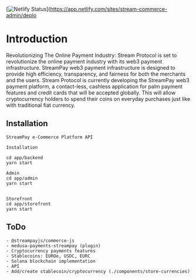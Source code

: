 [![Netlify Status](https://api.netlify.com/api/v1/badges/eb235bfa-bbab-4def-a392-9f0b7244f973/deploy-status)](https://app.netlify.com/sites/stream-commerce-admin/deplo

# Introduction

 Revolutionizing The Online Payment Industry: Stream Protocol is set to revolutionize the online payment industry with its web3 payment infrastructure. StreamPay web3 payment infrastructure is designed to provide high efficiency, transparency, and fairness for both the merchants and the users. Stream Protocol is currently developing the StreamPay web3 payment platform, a contact-less, cashless application for palm payment features and credit cards that will be accepted globally. This will allow cryptocurrency holders to spend their coins on everyday purchases just like with traditional fiat currency. 

## Installation
    
    StreamPay e-Commerce Platform API

    Installation

    cd app/backend
    yarn start

    Admin
    cd app/admin
    yarn start
  

    Storefront
    cd app/storefront
    yarn start

## ToDo

    - @streampayjs/commerce-js
    - medusa-payments-streampay (plugin)
    - Cryptocurrency payments features
    - Stablecoins: EUROe, USDC, EURC
    - Solana blockchain implementation
    - API
    - Add/create stablecoin/cryptocurrency (./components/store-currencies)